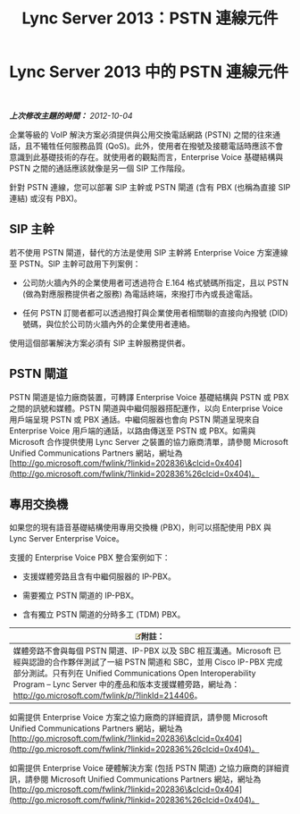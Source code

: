 ﻿---
title: Lync Server 2013：PSTN 連線元件
TOCTitle: PSTN 連線元件
ms:assetid: 6b2a3f7d-760f-4f09-8432-312c98a7e6b7
ms:mtpsurl: https://technet.microsoft.com/zh-tw/library/Gg398504(v=OCS.15)
ms:contentKeyID: 49291220
ms.date: 08/10/2015
mtps_version: v=OCS.15
ms.translationtype: HT
---

# Lync Server 2013 中的 PSTN 連線元件

 

_**上次修改主題的時間：** 2012-10-04_

企業等級的 VoIP 解決方案必須提供與公用交換電話網路 (PSTN) 之間的往來通話，且不犧牲任何服務品質 (QoS)。此外，使用者在撥號及接聽電話時應該不會意識到此基礎技術的存在。就使用者的觀點而言，Enterprise Voice 基礎結構與 PSTN 之間的通話應該就像是另一個 SIP 工作階段。

針對 PSTN 連線，您可以部署 SIP 主幹或 PSTN 閘道 (含有 PBX (也稱為直接 SIP 連結) 或沒有 PBX)。

## SIP 主幹

若不使用 PSTN 閘道，替代的方法是使用 SIP 主幹將 Enterprise Voice 方案連線至 PSTN。SIP 主幹可啟用下列案例：

  - 公司防火牆內外的企業使用者可透過符合 E.164 格式號碼所指定，且以 PSTN (做為對應服務提供者之服務) 為電話終端，來撥打市內或長途電話。

  - 任何 PSTN 訂閱者都可以透過撥打與企業使用者相關聯的直接向內撥號 (DID) 號碼，與位於公司防火牆內外的企業使用者連絡。

使用這個部署解決方案必須有 SIP 主幹服務提供者。

## PSTN 閘道

PSTN 閘道是協力廠商裝置，可轉譯 Enterprise Voice 基礎結構與 PSTN 或 PBX 之間的訊號和媒體。PSTN 閘道與中繼伺服器搭配運作，以向 Enterprise Voice 用戶端呈現 PSTN 或 PBX 通話。中繼伺服器也會向 PSTN 閘道呈現來自 Enterprise Voice 用戶端的通話，以路由傳送至 PSTN 或 PBX。如需與 Microsoft 合作提供使用 Lync Server 之裝置的協力廠商清單，請參閱 Microsoft Unified Communications Partners 網站，網址為 [http://go.microsoft.com/fwlink/?linkid=202836\&clcid=0x404](http://go.microsoft.com/fwlink/?linkid=202836%26clcid=0x404)。

## 專用交換機

如果您的現有語音基礎結構使用專用交換機 (PBX)，則可以搭配使用 PBX 與 Lync Server Enterprise Voice。

支援的 Enterprise Voice PBX 整合案例如下：

  - 支援媒體旁路且含有中繼伺服器的 IP-PBX。

  - 需要獨立 PSTN 閘道的 IP-PBX。

  - 含有獨立 PSTN 閘道的分時多工 (TDM) PBX。

<table>
<thead>
<tr class="header">
<th><img src="images/Gg398811.note(OCS.15).gif" title="note" alt="note" />附註：</th>
</tr>
</thead>
<tbody>
<tr class="odd">
<td>媒體旁路不會與每個 PSTN 閘道、IP-PBX 以及 SBC 相互溝通。Microsoft 已經與認證的合作夥伴測試了一組 PSTN 閘道和 SBC，並用 Cisco IP-PBX 完成部分測試。只有列在 Unified Communications Open Interoperability Program – Lync Server 中的產品和版本支援媒體旁路，網址為：<a href="http://go.microsoft.com/fwlink/p/?linkid=214406">http://go.microsoft.com/fwlink/p/?linkId=214406</a>。</td>
</tr>
</tbody>
</table>


如需提供 Enterprise Voice 方案之協力廠商的詳細資訊，請參閱 Microsoft Unified Communications Partners 網站，網址為 [http://go.microsoft.com/fwlink/?linkid=202836\&clcid=0x404](http://go.microsoft.com/fwlink/?linkid=202836%26clcid=0x404)。

如需提供 Enterprise Voice 硬體解決方案 (包括 PSTN 閘道) 之協力廠商的詳細資訊，請參閱 Microsoft Unified Communications Partners 網站，網址為 [http://go.microsoft.com/fwlink/?linkid=202836\&clcid=0x404](http://go.microsoft.com/fwlink/?linkid=202836%26clcid=0x404)。

